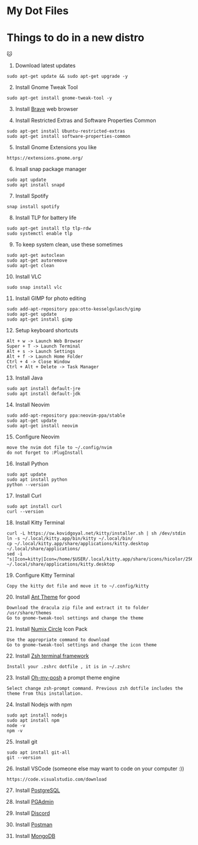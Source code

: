 # My Dot Files

# Things to do in a new distro

:cat:

1. Download latest updates
```console
sudo apt-get update && sudo apt-get upgrade -y
```

2. Install Gnome Tweak Tool
```console
sudo apt-get install gnome-tweak-tool -y
```

3. Install [Brave](https://brave.com) web browser

4. Install Restricted Extras and Software Properties Common
```console
sudo apt-get install Ubuntu-restricted-extras
sudo apt-get install software-properties-common
```

5. Install Gnome Extensions you like
```console
https://extensions.gnome.org/
```

6. Insall snap package manager
```console
sudo apt update
sudo apt install snapd
```


7. Install Spotify
```console
snap install spotify
```

8. Install TLP for battery life
```console
sudo apt-get install tlp tlp-rdw
sudo systemctl enable tlp
```

9. To keep system clean, use these sometimes
```console
sudo apt-get autoclean
sudo apt-get autoremove
sudo apt-get clean
```

10. Install VLC
```console
sudo snap install vlc
```

11. Install GIMP for photo editing
```console
sudo add-apt-repository ppa:otto-kesselgulasch/gimp
sudo apt-get update
sudo apt-get install gimp
```

12. Setup keyboard shortcuts
```console
Alt + w -> Launch Web Browser
Super + T -> Launch Terminal
Alt + s -> Launch Settings
Alt + f -> Launch Home Folder
Ctrl + 4 -> Close Window
Ctrl + Alt + Delete -> Task Manager
```

13. Install Java
```console
sudo apt install default-jre
sudo apt install default-jdk
```

14. Install Neovim
```console
sudo add-apt-repository ppa:neovim-ppa/stable
sudo apt-get update
sudo apt-get install neovim
```

15. Configure Neovim
```console
move the nvim dot file to ~/.config/nvim
do not forget to :PlugInstall
```

16. Install Python
```console
sudo apt update
sudo apt install python
python --version
```

17. Install Curl
```console
sudo apt install curl
curl --version
```
18. Install Kitty Terminal
```console
curl -L https://sw.kovidgoyal.net/kitty/installer.sh | sh /dev/stdin
ln -s ~/.local/kitty.app/bin/kitty ~/.local/bin/
cp ~/.local/kitty.app/share/applications/kitty.desktop ~/.local/share/applications/
sed -i "s|Icon=kitty|Icon=/home/$USER/.local/kitty.app/share/icons/hicolor/256x256/apps/kitty.png|g" ~/.local/share/applications/kitty.desktop
```

19. Configure Kitty Terminal
```console
Copy the kitty dot file and move it to ~/.config/kitty
```

20. Install [Ant Theme](https://www.gnome-look.org/p/1099856) for good
```console
Download the dracula zip file and extract it to folder /usr/share/themes
Go to gnome-tweak-tool settings and change the theme
```

21. Install [Numix Circle](https://github.com/numixproject/numix-icon-theme-circle) Icon Pack
```console
Use the appropriate command to download
Go to gnome-tweak-tool settings and change the icon theme
```
22. Install [Zsh terminal framework](https://ohmyz.sh/)
```console
Install your .zshrc dotfile , it is in ~/.zshrc
```

23. Install [Oh-my-posh](https://ohmyposh.dev/docs/linux) a prompt theme engine
```console
Select change zsh-prompt command. Previous zsh dotfile includes the theme from this installation.
```

24. Install Nodejs with npm
```console
sudo apt install nodejs
sudo apt install npm
node -v
npm -v
```

25. Install git
```console
sudo apt install git-all
git --version
```

26. Install VSCode (someone else may want to code on your computer :))
```console
https://code.visualstudio.com/download
```

27. Install [PostgreSQL](https://www.postgresql.org/download/)

28. Install [PGAdmin](https://www.pgadmin.org/download/pgadmin-4-apt/)

29. Install [Discord](https://discord.com/)

30. Install [Postman](https://www.postman.com/)

31. Install [MongoDB](https://www.mongodb.com/try/download/community)
